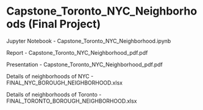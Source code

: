 # Capstone_Toronto_NYC_Neighborhoods (Final Project)
Jupyter Notebook - Capstone_Toronto_NYC_Neighborhood.ipynb

Report - Capstone_Toronto_NYC_Neighborhood_pdf.pdf

Presentation - Capstone_Toronto_NYC_Neighborhood_pdf.pdf

Details of neighborhoods of NYC - FINAL_NYC_BOROUGH_NEIGHBORHOOD.xlsx

Details of neighborhoods of Toronto - FINAL_TORONTO_BOROUGH_NEIGHBORHOOD.xlsx
